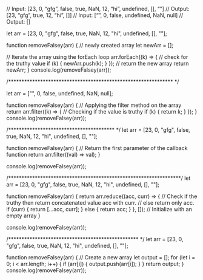 // Input: [23, 0, “gfg”, false, true, NaN, 12, “hi”, undefined, [], “”]
// Output: [23, “gfg”, true, 12, “hi”, []]
// Input: [“”, 0, false, undefined, NaN, null]
// Output: []

let arr = [23, 0, "gfg", false, true, NaN, 12, "hi", undefined, [], ""];

function removeFalsey(arr) {
  // newly created array
  let newArr = [];

  // Iterate the array using the forEach loop
  arr.forEach((k) => {
    // check for the truthy value
    if (k) {
      newArr.push(k);
    }
  });
  // return the new array
  return newArr;
}
console.log(removeFalsey(arr));

/************************************************************** */

let arr = ["", 0, false, undefined, NaN, null];

function removeFalsey(arr) {
  // Applying the filter method on the array
  return arr.filter((k) => {
    // Checking if the value is truthy
    if (k) {
      return k;
    }
  });
}
console.log(removeFalsey(arr));

/**************************************** */
let arr = [23, 0, "gfg", false, true, NaN, 12, "hi", undefined, [], ""];

function removeFalsey(arr) {
  // Return the first parameter of the callback function
  return arr.filter((val) => val);
}

console.log(removeFalsey(arr));

/*****************************************************************/
let arr = [23, 0, "gfg", false, true, NaN, 12, "hi", undefined, [], ""];

function removeFalsey(arr) {
  return arr.reduce((acc, curr) => {
    // Check if the truthy then return concatenated value acc with curr.
    // else return only acc.
    if (curr) {
      return [...acc, curr];
    } else {
      return acc;
    }
  }, []); // Initialize with an empty array
}

console.log(removeFalsey(arr));

/************************************************* */
let arr = [23, 0, "gfg", false, true, NaN, 12, "hi", undefined, [], ""];

function removeFalsey(arr) {
  // Create a new array
  let output = [];
  for (let i = 0; i < arr.length; i++) {
    if (arr[i]) {
      output.push(arr[i]);
    }
  }
  return output;
}
console.log(removeFalsey(arr));
